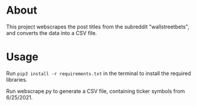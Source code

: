 # About
This project webscrapes the post titles from the subreddit "wallstreetbets", and converts the data into a CSV file.


# Usage
Run `pip3 install -r requirements.txt` in the terminal to install the required libraries.

Run webscrape.py to generate a CSV file, containing ticker symbols from 6/25/2021.
